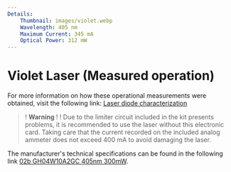 ```yaml
---
Details:
    Thumbnail: images/violet.webp
    Wavelength: 405 nm
    Maximum Current: 345 mA
    Optical Power: 312 mW
---
```

<!-- There should be only one Header per page. You do not need to use all the keys -->

# Violet Laser (Measured operation)
For more information on how these operational measurements were obtained, visit the following link: [Laser diode characterization](laser.md)
>! **Warning** 
>!
>! Due to the limiter circuit included in the kit presents problems, it is recommended to use the laser without this electronic card. Taking care that the current recorded on the included analog ammeter does not exceed 400 mA to avoid damaging the laser.

The manufacturer's technical specifications can be found in the following link [02b GH04W10A2GC 405nm 300mW](docu/02bGH04W10A2GC405nm300mW.pdf). 



